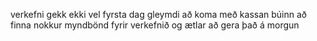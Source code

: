 verkefni gekk ekki vel fyrsta dag gleymdi að koma með kassan 
búinn að finna nokkur myndbönd fyrir verkefnið og ætlar að gera það á morgun


